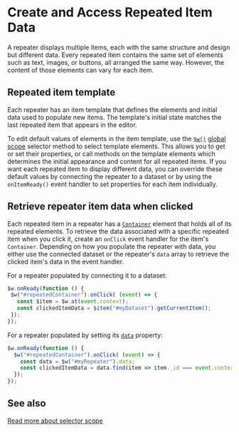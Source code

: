 # Create and Access Repeated Item Data

A repeater displays multiple items, each with the same structure and design but different data. Every repeated item contains the same set of elements such as text, images, or buttons, all arranged the same way. However, the content of those elements can vary for each item.

## Repeated item template

Each repeater has an item template that defines the elements and initial data used to populate new items. The template's initial state matches the last repeated item that appears in the editor.

To edit default values of elements in the item template, use the [`$w()`](https://dev.wix.com/docs/velo/velo-only-apis/$w/introduction) [global scope](./Selector%20Scope.md#global-scope) selector method to select template elements. This allows you to get or set their properties, or call methods on the template elements which determines the initial appearance and content for all repeated items. If you want each repeated item to display different data, you can override these default values by connecting the repeater to a dataset or by using the `onItemReady()` event handler to set properties for each item individually.

## Retrieve repeater item data when clicked
 
Each repeated item in a repeater has a [`Container`](https://www.wix.com/velo/reference/$w.Container.html) element that holds all of its repeated elements. To retrieve the data associated with a specific repeated item when you click it, create an `onClick` event handler for the item's `Container`. Depending on how you populate the repeater with data, you either use the connected dataset or the repeater's `data` array to retrieve the clicked item's data in the event handler.
 
For a repeater populated by connecting it to a dataset:
 
 ```javascript
$w.onReady(function () {
  $w("#repeatedContainer").onClick( (event) => {
    const $item = $w.at(event.context);
    const clickedItemData = $item("#myDataset").getCurrentItem();
  });
});
```
 
For a repeater populated by setting its [`data`](https://dev.wix.com/docs/velo/velo-only-apis/$w/repeater/data) property:
 
```javascript
$w.onReady(function () {
  $w("#repeatedContainer").onClick( (event) => {
    const data = $w("#myRepeater").data;
    const clickedItemData = data.find(item => item._id === event.context.itemId);
  });
});
```

## See also
[Read more about selector scope](https://dev.wix.com/docs/velo/velo-only-apis/$w/repeater/selector-scope)
